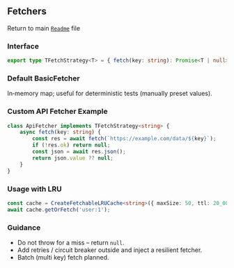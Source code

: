 ## Fetchers

Return to main [`Readme`](./../../Readme.md) file

### Interface

```ts
export type TFetchStrategy<T> = { fetch(key: string): Promise<T | null> };
```

### Default BasicFetcher

In‑memory map; useful for deterministic tests (manually preset values).

### Custom API Fetcher Example

```ts
class ApiFetcher implements TFetchStrategy<string> {
	async fetch(key: string) {
		const res = await fetch(`https://example.com/data/${key}`);
		if (!res.ok) return null;
		const json = await res.json();
		return json.value ?? null;
	}
}
```

### Usage with LRU

```ts
const cache = CreateFetchableLRUCache<string>({ maxSize: 50, ttl: 20_000 }, new ApiFetcher());
await cache.getOrFetch('user:1');
```

### Guidance

- Do not throw for a miss – return `null`.
- Add retries / circuit breaker outside and inject a resilient fetcher.
- Batch (multi key) fetch planned.
